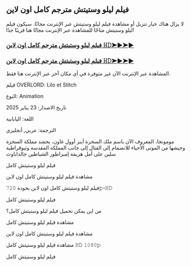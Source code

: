 ## فيلم ليلو وستيتش  مترجم كامل اون لاين 

لا يزال هناك خيار تنزيل أو مشاهدة فيلم ليلو وستيتش عبر الإنترنت مجانًا. سيكون فيلم ليلو وستيتش متاحًا للمشاهدة عبر الإنترنت مجانًا هنا قريبًا جدًا!

### [فيلم ليلو وستيتش  مترجم كامل اون لاين 𝙷𝙳➤►➤►](https://tinyurl.com/5659tnbv)

### [فيلم ليلو وستيتش  مترجم كامل اون لاين 𝙷𝙳➤►➤►](https://tinyurl.com/5659tnbv)

المشاهدة عبر الإنترنت الآن غير متوفرة في أي مكان آخر عبر الإنترنت هنا فقط.


فيلم OVERLORD: Lilo et Stitch

النوع: Animation

تاريخ الاصدار: 23 يناير 2025

اللغة: اليابانية

الترجمة: عربي, أنجليزي

مومونجا، المعروف الآن باسم ملك السحرة أينز أوول غاون، يحشد مملكة السحرة وجيشها من الموتى الأحياء للانضمام إلى القتال إلى جانب المملكة المقدسة وثيوقراطية سلين على أمل هزيمة إمبراطور الشياطين جالداباوث


فيلم ليلو وستيتش كامل

مشاهدة فيلم ليلو وستيتش كامل اون لاين

فيلم ليلو وستيتش كامل اون لاين بجودة 𝟽𝟸𝟶𝚙-𝙷𝙳

فيلم ليلو وستيتش كامل

من اين يمكن تحميل فيلم ليلو وستيتش كامل؟

مشاهدة فيلم ليلو وستيتش كامل

مشاهدة فيلم ليلو وستيتش كامل اون لاين

مشاهدة فيلم ليلو وستيتش كامل 𝙷𝙳 𝟷𝟶𝟾𝟶𝚙

فيلم ليلو وستيتش كامل
